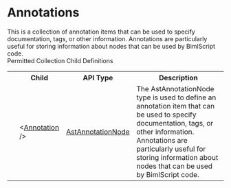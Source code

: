 # Annotations

<div class="LanguageSummary"><div class ="SummaryItem">This is a collection of annotation items that can be used to specify documentation, tags, or other information.  Annotations are particularly useful for storing information about nodes that can be used by BimlScript code.</div></div><div class="SchemaBindingGroup"><div class="SchemaBindingGroupHeader">Permitted Collection Child Definitions</div><table id="SchemaBindingList" class="SchemaBindingList"><tbody><tr><th class="SchemaBindingIconColumnHeader">&nbsp;</th><th class="SchemaBindingNameColumnHeader">Child</th><th class="SchemaBindingTypeColumnHeader">API Type</th><th class="SchemaBindingSummaryColumnHeader">Description</th></tr><tr class="cd0"><td class="SchemaBindingIcon"><div class="NotRequired" /></td><td class="SchemaBindingName"><span class="punc">&lt;</span><a href=../api-reference/Varigence.Languages.Biml.AstAnnotationNode.html">Annotation</a><span class="punc"> /&gt;</span></td><td class="SchemaBindingType"><a href="Varigence.Languages.Biml.AstAnnotationNode.html">AstAnnotationNode</a></td><td class="SchemaBindingSummary">The AstAnnotationNode type is used to define an annotation item that can be used to specify documentation, tags, or other information.  Annotations are particularly useful for storing information about nodes that can be used by BimlScript code.</td></tr></tbody></table></div>